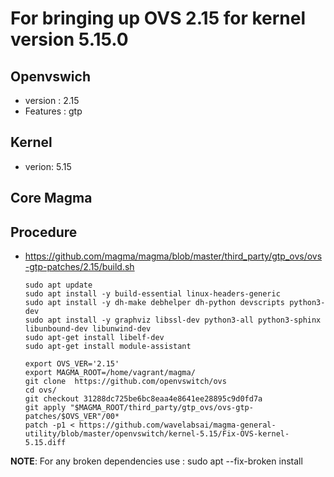 # For bringing up OVS 2.15 for kernel version 5.15.0

## Openvswich
* version : 2.15
* Features : gtp
  
## Kernel 
* verion: 5.15

## Core Magma

## Procedure
* https://github.com/magma/magma/blob/master/third_party/gtp_ovs/ovs-gtp-patches/2.15/build.sh
  ```
  sudo apt update
  sudo apt install -y build-essential linux-headers-generic
  sudo apt install -y dh-make debhelper dh-python devscripts python3-dev
  sudo apt install -y graphviz libssl-dev python3-all python3-sphinx libunbound-dev libunwind-dev
  sudo apt-get install libelf-dev
  sudo apt-get install module-assistant

  export OVS_VER='2.15'
  export MAGMA_ROOT=/home/vagrant/magma/
  git clone  https://github.com/openvswitch/ovs
  cd ovs/
  git checkout 31288dc725be6bc8eaa4e8641ee28895c9d0fd7a
  git apply "$MAGMA_ROOT/third_party/gtp_ovs/ovs-gtp-patches/$OVS_VER"/00*
  patch -p1 < https://github.com/wavelabsai/magma-general-utility/blob/master/openvswitch/kernel-5.15/Fix-OVS-kernel-5.15.diff
  ```

 **NOTE**: For any broken dependencies use : sudo apt --fix-broken install
  
